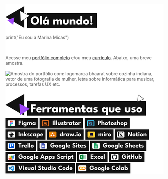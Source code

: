 <div style="background-color: #fff; color: #5a5a5a;">
<img src="images/titulos/titulo_olaMundo.png" alt="Olá mundo!">
<p>print("Eu sou a Marina Micas")</p>
<br><br>
Acesse meu <a href="https://marinamicas.github.io/marinamicas/" target="_blank">portfólio completo</a> e/ou meu <a href="files/Curriculo_Marina Micas Jardim.pdf" target="_blank">currículo</a>. Abaixo, uma breve amostra.
<br><br>

<img src="images/Meu portfólio.gif" alt="Amostra do portfólio com: logomarca bhaarat sobre cozinha indiana, vetor de uma fotografia de mulher, letra sobre informática para musicar, processos, tarefas UX etc." style=" width: 45%;"> 
<br><br>

<img src="images/titulos/titulo_ferramentasQueUso.png" alt="Ferramentas">
<br>
<a href="https://www.figma.com/" target="_blank"><img src="images/logos/logo_figma.png" alt="Logo Figma"></a>
<a href="https://www.adobe.com/br/products/illustrator.html" target="_blank"><img src="images/logos/logo_illustrator.png" alt="Logo Adobe Illustrator"></a>
<a href="https://www.adobe.com/br/products/photoshop.html" target="_blank"><img src="images/logos/logo_photoshop.png" alt="Logo Adobe Photoshop"></a>
<a href="https://inkscape.org/pt-br/" target="_blank"><img src="images/logos/logo_inkscape.png" alt="Logo Inkscape"></a>
<a href="https://www.drawio.com/" target="_blank"><img src="images/logos/logo_diagrams.png" alt="Logo Diagrams.net"></a>
<a href="https://miro.com/pt/" target="_blank"><img src="images/logos/logo_miro.png" alt="Logo Miro"></a>
<a href="https://www.notion.so/pt-br" target="_blank"><img src="images/logos/logo_notion.png" alt="Logo Notion"></a>
<a href="https://trello.com/pt-BR" target="_blank"><img src="images/logos/logo_trello.png" alt="Logo Trello"></a>
<a href="https://workspace.google.com/intl/pt-BR/lp/sites/" target="_blank"><img src="images/logos/logo_googleSite.png" alt="Logo Google Site"></a>
<a href="https://workspace.google.com/intl/pt-BR/lp/sheets/" target="_blank"><img src="images/logos/logo_googleSheets.png" alt="Logo Google Sheets"></a>
<a href="https://www.google.com/script/start/" target="_blank"><img src="images/logos/logo_googleAppsScript.png" alt="Logo Google Apps Script"></a>
<a href="https://www.microsoft.com/pt-br/microsoft-365/excel" target="_blank"><img src="images/logos/logo_excel.png" alt="Logo Excel"></a>
<a href="https://github.com/" target="_blank"><img src="images/logos/logo_gitHub.png" alt="Logo GitHub"></a>
<a href="https://code.visualstudio.com/" target="_blank"><img src="images/logos/logo_visualStudioCode.png" alt="Logo Visual Studio Code"></a>
<a href="https://colab.research.google.com/" target="_blank"><img src="images/logos/logo_colab.png" alt="Logo Colab"></a>
</div>
